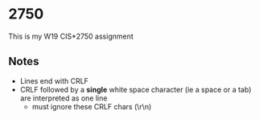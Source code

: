 # 2750

This is my W19 CIS*2750 assignment

## Notes

* Lines end with CRLF
* CRLF followed by a **single** white space character (ie a space or a tab) are interpreted as one line
  - must ignore these CRLF chars (\r\n)
